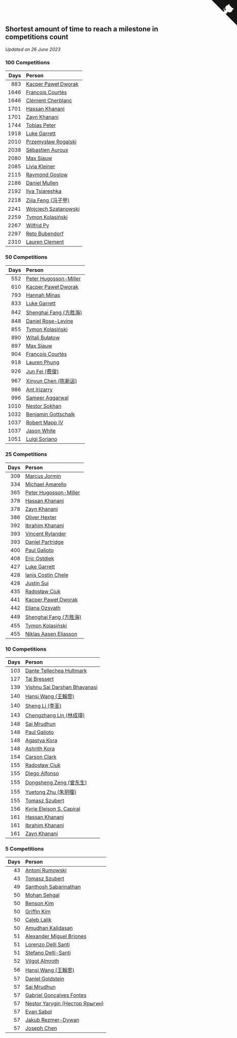 ## Shortest amount of time to reach a milestone in competitions count

*Updated on 26 June 2023*


### 100 Competitions

| Days | Person |
| ---: | :--- |
| 883 | [Kacper Paweł Dworak](https://www.worldcubeassociation.org/persons/2020DWOR01) |
| 1646 | [François Courtès](https://www.worldcubeassociation.org/persons/2008COUR01) |
| 1646 | [Clément Cherblanc](https://www.worldcubeassociation.org/persons/2014CHER05) |
| 1701 | [Hassan Khanani](https://www.worldcubeassociation.org/persons/2018KHAN26) |
| 1701 | [Zayn Khanani](https://www.worldcubeassociation.org/persons/2018KHAN28) |
| 1744 | [Tobias Peter](https://www.worldcubeassociation.org/persons/2014PETE03) |
| 1918 | [Luke Garrett](https://www.worldcubeassociation.org/persons/2017GARR05) |
| 2010 | [Przemysław Rogalski](https://www.worldcubeassociation.org/persons/2013ROGA02) |
| 2038 | [Sébastien Auroux](https://www.worldcubeassociation.org/persons/2008AURO01) |
| 2080 | [Max Siauw](https://www.worldcubeassociation.org/persons/2017SIAU02) |
| 2085 | [Livia Kleiner](https://www.worldcubeassociation.org/persons/2013KLEI03) |
| 2115 | [Raymond Goslow](https://www.worldcubeassociation.org/persons/2014GOSL01) |
| 2186 | [Daniel Mullen](https://www.worldcubeassociation.org/persons/2016MULL04) |
| 2192 | [Ilya Tsiareshka](https://www.worldcubeassociation.org/persons/2012TERE01) |
| 2218 | [Zijia Feng (冯子甲)](https://www.worldcubeassociation.org/persons/2013FENG02) |
| 2241 | [Wojciech Szatanowski](https://www.worldcubeassociation.org/persons/2011SZAT01) |
| 2259 | [Tymon Kolasiński](https://www.worldcubeassociation.org/persons/2016KOLA02) |
| 2267 | [Wilfrid Py](https://www.worldcubeassociation.org/persons/2016PYWI01) |
| 2297 | [Reto Bubendorf](https://www.worldcubeassociation.org/persons/2012BUBE01) |
| 2310 | [Lauren Clement](https://www.worldcubeassociation.org/persons/2013KLEM01) |

### 50 Competitions

| Days | Person |
| ---: | :--- |
| 552 | [Peter Hugosson-Miller](https://www.worldcubeassociation.org/persons/2021HUGO01) |
| 610 | [Kacper Paweł Dworak](https://www.worldcubeassociation.org/persons/2020DWOR01) |
| 793 | [Hannah Minas](https://www.worldcubeassociation.org/persons/2017MINA04) |
| 833 | [Luke Garrett](https://www.worldcubeassociation.org/persons/2017GARR05) |
| 842 | [Shenghai Fang (方胜海)](https://www.worldcubeassociation.org/persons/2016FANG01) |
| 848 | [Daniel Rose-Levine](https://www.worldcubeassociation.org/persons/2015ROSE01) |
| 855 | [Tymon Kolasiński](https://www.worldcubeassociation.org/persons/2016KOLA02) |
| 890 | [Witali Bułatow](https://www.worldcubeassociation.org/persons/2015BUAT01) |
| 897 | [Max Siauw](https://www.worldcubeassociation.org/persons/2017SIAU02) |
| 904 | [François Courtès](https://www.worldcubeassociation.org/persons/2008COUR01) |
| 918 | [Lauren Phung](https://www.worldcubeassociation.org/persons/2016PHUN02) |
| 926 | [Jun Fei (费俊)](https://www.worldcubeassociation.org/persons/2016FEIJ02) |
| 967 | [Xinyun Chen (陈新运)](https://www.worldcubeassociation.org/persons/2017CHEN36) |
| 986 | [Ant Irizarry](https://www.worldcubeassociation.org/persons/2016IRIZ02) |
| 996 | [Sameer Aggarwal](https://www.worldcubeassociation.org/persons/2017AGGA01) |
| 1010 | [Nestor Sokhan](https://www.worldcubeassociation.org/persons/2016SOKH01) |
| 1032 | [Benjamin Gottschalk](https://www.worldcubeassociation.org/persons/2016GOTT01) |
| 1037 | [Robert Mapp IV](https://www.worldcubeassociation.org/persons/2016IVRO01) |
| 1037 | [Jason White](https://www.worldcubeassociation.org/persons/2016WHIT16) |
| 1051 | [Luigi Soriano](https://www.worldcubeassociation.org/persons/2016SORI04) |

### 25 Competitions

| Days | Person |
| ---: | :--- |
| 309 | [Marcus Jormin](https://www.worldcubeassociation.org/persons/2022JORM01) |
| 334 | [Michael Amarello](https://www.worldcubeassociation.org/persons/2022AMAR09) |
| 365 | [Peter Hugosson-Miller](https://www.worldcubeassociation.org/persons/2021HUGO01) |
| 378 | [Hassan Khanani](https://www.worldcubeassociation.org/persons/2018KHAN26) |
| 378 | [Zayn Khanani](https://www.worldcubeassociation.org/persons/2018KHAN28) |
| 386 | [Oliver Hexter](https://www.worldcubeassociation.org/persons/2022HEXT01) |
| 392 | [Ibrahim Khanani](https://www.worldcubeassociation.org/persons/2018KHAN27) |
| 393 | [Vincent Rylander](https://www.worldcubeassociation.org/persons/2022RYLA01) |
| 393 | [Daniel Partridge](https://www.worldcubeassociation.org/persons/2022PART02) |
| 400 | [Paul Galioto](https://www.worldcubeassociation.org/persons/2018GALI12) |
| 408 | [Eric Ostdiek](https://www.worldcubeassociation.org/persons/2022OSTD01) |
| 427 | [Luke Garrett](https://www.worldcubeassociation.org/persons/2017GARR05) |
| 428 | [Ianis Costin Chele](https://www.worldcubeassociation.org/persons/2021CHEL01) |
| 428 | [Justin Sui](https://www.worldcubeassociation.org/persons/2022SUIJ01) |
| 435 | [Radosław Ciuk](https://www.worldcubeassociation.org/persons/2013CIUK01) |
| 441 | [Kacper Paweł Dworak](https://www.worldcubeassociation.org/persons/2020DWOR01) |
| 442 | [Eliana Ozsvath](https://www.worldcubeassociation.org/persons/2022OZSV01) |
| 449 | [Shenghai Fang (方胜海)](https://www.worldcubeassociation.org/persons/2016FANG01) |
| 455 | [Tymon Kolasiński](https://www.worldcubeassociation.org/persons/2016KOLA02) |
| 455 | [Niklas Aasen Eliasson](https://www.worldcubeassociation.org/persons/2021ELIA01) |

### 10 Competitions

| Days | Person |
| ---: | :--- |
| 103 | [Dante Tellechea Hultmark](https://www.worldcubeassociation.org/persons/2023HULT01) |
| 127 | [Taj Bressert](https://www.worldcubeassociation.org/persons/2023BRES01) |
| 139 | [Vishnu Sai Darshan Bhavanasi](https://www.worldcubeassociation.org/persons/2022BHAV01) |
| 140 | [Hansi Wang (王翰思)](https://www.worldcubeassociation.org/persons/2020WANG19) |
| 140 | [Sheng Li (李圣)](https://www.worldcubeassociation.org/persons/2020LISH02) |
| 143 | [Chengzhang Lin (林成璋)](https://www.worldcubeassociation.org/persons/2013LINC02) |
| 148 | [Sai Mrudhun](https://www.worldcubeassociation.org/persons/2017MRUD01) |
| 148 | [Paul Galioto](https://www.worldcubeassociation.org/persons/2018GALI12) |
| 148 | [Agastya Kora](https://www.worldcubeassociation.org/persons/2023KORA01) |
| 148 | [Ashrith Kora](https://www.worldcubeassociation.org/persons/2023KORA02) |
| 154 | [Carson Clark](https://www.worldcubeassociation.org/persons/2023CLAR02) |
| 155 | [Radosław Ciuk](https://www.worldcubeassociation.org/persons/2013CIUK01) |
| 155 | [Diego Alfonso](https://www.worldcubeassociation.org/persons/2018ALFO01) |
| 155 | [Dongsheng Zeng (曾东生)](https://www.worldcubeassociation.org/persons/2020ZENG03) |
| 155 | [Yuetong Zhu (朱玥曈)](https://www.worldcubeassociation.org/persons/2020ZHUY01) |
| 155 | [Tomasz Szubert](https://www.worldcubeassociation.org/persons/2022SZUB02) |
| 156 | [Kyrie Eleison S. Capiral](https://www.worldcubeassociation.org/persons/2022CAPI02) |
| 161 | [Hassan Khanani](https://www.worldcubeassociation.org/persons/2018KHAN26) |
| 161 | [Ibrahim Khanani](https://www.worldcubeassociation.org/persons/2018KHAN27) |
| 161 | [Zayn Khanani](https://www.worldcubeassociation.org/persons/2018KHAN28) |

### 5 Competitions

| Days | Person |
| ---: | :--- |
| 43 | [Antoni Rumowski](https://www.worldcubeassociation.org/persons/2014RUMO01) |
| 43 | [Tomasz Szubert](https://www.worldcubeassociation.org/persons/2022SZUB02) |
| 49 | [Santhosh Sabarinathan](https://www.worldcubeassociation.org/persons/2018SABA02) |
| 50 | [Mohan Sehgal](https://www.worldcubeassociation.org/persons/2023SEHG01) |
| 50 | [Benson Kim](https://www.worldcubeassociation.org/persons/2023KIMB02) |
| 50 | [Griffin Kim](https://www.worldcubeassociation.org/persons/2023KIMG01) |
| 50 | [Caleb Lalik](https://www.worldcubeassociation.org/persons/2023LALI01) |
| 50 | [Amudhan Kalidasan](https://www.worldcubeassociation.org/persons/2023KALI04) |
| 51 | [Alexander Miguel Briones](https://www.worldcubeassociation.org/persons/2023BRIO01) |
| 51 | [Lorenzo Delli Santi](https://www.worldcubeassociation.org/persons/2023SANT28) |
| 51 | [Stefano Delli-Santi](https://www.worldcubeassociation.org/persons/2023DELL02) |
| 52 | [Vilgot Almroth](https://www.worldcubeassociation.org/persons/2023ALMR01) |
| 56 | [Hansi Wang (王翰思)](https://www.worldcubeassociation.org/persons/2020WANG19) |
| 57 | [Daniel Goldstein](https://www.worldcubeassociation.org/persons/2017GOLD01) |
| 57 | [Sai Mrudhun](https://www.worldcubeassociation.org/persons/2017MRUD01) |
| 57 | [Gabriel Gonçalves Fontes](https://www.worldcubeassociation.org/persons/2018FONT04) |
| 57 | [Nestor Yarygin (Нестор Ярыгин)](https://www.worldcubeassociation.org/persons/2019YARY01) |
| 57 | [Evan Sabol](https://www.worldcubeassociation.org/persons/2019SABO02) |
| 57 | [Jakub Rezmer-Dywan](https://www.worldcubeassociation.org/persons/2022REZM01) |
| 57 | [Joseph Chen](https://www.worldcubeassociation.org/persons/2022CHEN16) |


<a href="https://github.com/jonatanklosko/wca_statistics" class="github-corner" aria-label="View source on Github"><svg width="80" height="80" viewBox="0 0 250 250" style="fill:#151513; color:#fff; position: absolute; top: 0; border: 0; right: 0;" aria-hidden="true"><path d="M0,0 L115,115 L130,115 L142,142 L250,250 L250,0 Z"></path><path d="M128.3,109.0 C113.8,99.7 119.0,89.6 119.0,89.6 C122.0,82.7 120.5,78.6 120.5,78.6 C119.2,72.0 123.4,76.3 123.4,76.3 C127.3,80.9 125.5,87.3 125.5,87.3 C122.9,97.6 130.6,101.9 134.4,103.2" fill="currentColor" style="transform-origin: 130px 106px;" class="octo-arm"></path><path d="M115.0,115.0 C114.9,115.1 118.7,116.5 119.8,115.4 L133.7,101.6 C136.9,99.2 139.9,98.4 142.2,98.6 C133.8,88.0 127.5,74.4 143.8,58.0 C148.5,53.4 154.0,51.2 159.7,51.0 C160.3,49.4 163.2,43.6 171.4,40.1 C171.4,40.1 176.1,42.5 178.8,56.2 C183.1,58.6 187.2,61.8 190.9,65.4 C194.5,69.0 197.7,73.2 200.1,77.6 C213.8,80.2 216.3,84.9 216.3,84.9 C212.7,93.1 206.9,96.0 205.4,96.6 C205.1,102.4 203.0,107.8 198.3,112.5 C181.9,128.9 168.3,122.5 157.7,114.1 C157.9,116.9 156.7,120.9 152.7,124.9 L141.0,136.5 C139.8,137.7 141.6,141.9 141.8,141.8 Z" fill="currentColor" class="octo-body"></path></svg></a><style>.github-corner:hover .octo-arm{animation:octocat-wave 560ms ease-in-out}@keyframes octocat-wave{0%,100%{transform:rotate(0)}20%,60%{transform:rotate(-25deg)}40%,80%{transform:rotate(10deg)}}@media (max-width:500px){.github-corner:hover .octo-arm{animation:none}.github-corner .octo-arm{animation:octocat-wave 560ms ease-in-out}}</style>
